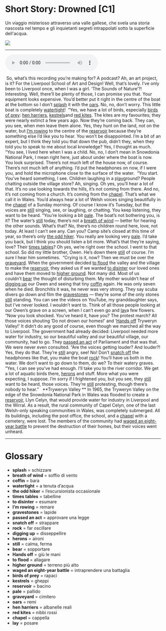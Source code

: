 # Short Story: Drowned   [C1]

Un viaggio misterioso attraverso una valle gallese, che svela una storia nascosta nel tempo e gli inquietanti segreti intrappolati sotto la superficie dell'acqua.

![](Short%20Story%20Drowned.jpg)

--------------

<div>
<audio controls autoplay>
    <source src="https:/raw.githubusercontent.com/dartie/speakup/main/2024-04/Short%20Story%20Drowned.mp3" type="audio/mpeg">
</audio>
</div>


 So, what’s this recording you’re making for? A podcast? Ah, an art project, is it? For the Liverpool School of Art and Design! Well, that’s lovely. I’ve only been to Liverpool once, when I was a girl. ‘The Sounds of Nature’?! Interesting. Well, there’ll be plenty of those, I can promise you that. Your equipment looks expensive. You’d better put it right in the centre of the boat at the bottom so I don’t [splash](## "schizzare") it with the [oars](## "remi"). No, no, don’t worry. This little boat is completely [watertight](## "a tenuta d’acqua")! 
“Yes, we have a lot of birds, especially [birds of prey](## "rapaci"): [hen harriers](## "albanelle reali"), [kestrels](## "gheppi")and [red kites](## "nibbi rossi"). The kites are my favourites; they were nearly extinct a few years ago. Now they’re coming back. They can, you see, when men leave them alone. Yes, they hunt on the land, not on the water, but [I’m rowing](## "remare") to the centre of the [reservoir](## "bacino") because they’re something else I’d like you to hear. You won’t be disappointed. I’m a bit of an expert, but I think they told you that down the pub, didn’t they, when they told you to speak to me about local knowledge? Yes, I thought as much.
“You see, I lived here when I was a child. No, no, I don’t mean in Snowdonia National Park, I mean right here, just about under where the boat is now. You look surprised. There’s not much left of the house now, of course. There’s not much left of anything. I’d put the headphones on now, if I were you, and hold the microphone close to the surface of the water. 
“You start. You’ve heard something, I see. Children laughing in a p[lay](## "posare")ground? People chatting outside the village store? Ah, singing. Oh yes, you’ll hear a lot of that. It’s no use looking towards the hills, it’s not coming from there. And no, it’s not coming from a church. It’s coming from the [chapel](## "cappella"). That’s what we call it in Wales. You’d always hear a lot of Welsh voices singing beautifully in the [chapel](## "cappella") of a Sunday morning. Of course I know it’s Tuesday, but the voices are [still](## "calma, ferma") singing, see, or laughing, or chatting. You keep listening, they want to be heard.
“You’re looking a bit [pale](## "pallido"). The boat’s not bothering you, is it? The water’s [still](## "calma, ferma") today, there’s not a [breath of wind](## "soffio di vento") — better for hearing the other sounds. What’s that? No, there’s no children round here, love, not today. At least I can’t see any. Can you? Camp site’s closed at this time of year, so there’s only [the odd hiker](## "l’escursionista occasionale"). You really are looking very [pale](## "pallido"). I’d take you back, but I think you should listen a bit more. What’s that they’re saying, love? Their [times tables](## "tabelline")? Oh yes, we’re right over the school. I went to that school. So did my little brother, Owen. He’s down there [still](## "calma, ferma") of course. I’m sure I hear him sometimes. 
“Crying is it, now? Then we must be over the [graveyard](## "cimitero"). When the government decided [to flood](## "allagare") the valley and the village to make the [reservoir](## "bacino"), they asked us if we wanted [to disinter](## "esumare") our loved ones and have them moved to [higher ground](## "terreno più alto"). Not many did. Most of us couldn’t [bear](## "sopportare") the thought of disturbing them. My mother wouldn’t hear of [digging up](## "disseppellire") our Owen and seeing that tiny [coffin](## "bara") again. He was only seven when he died. Bronchitis it was, he never was very strong. They say scuba divers go down and film the [gravestones](## "lapide") — they’re some of the only stones [still](## "calma, ferma") standing. You can see the videos on YouTube, my granddaughter says, but I’ve never looked. I wouldn’t want to. Think of all those people looking at our Owen’s grave on a screen, when I can’t even go and [lay](## "posare")a few flowers.
“Now you look shocked. You’ve heard it, have you? The protest march? All those voices shouting ‘Do not drown our homes!’ and ‘[Hands off](## "giù le mani") Tryweryn Valley!’ It didn’t do any good of course, even though we marched all the way to Liverpool. The government had already decided: Liverpool needed more water for industry, so our beautiful valley and our beautiful village, our community, had to go. They [passed an act](## "approvare una legge") of Parliament and that was that. We were never even consulted.
“Are the voices getting louder? And louder?! Yes, they do that. They’re [still](## "calma, ferma") angry, see! No! Don’t [snatch off](## "strappare") the headphones like that, you make the boat [rock](## "far oscillare")! You’ll have us both in the water. We don’t want to go down to them, do we? To their watery graves.
“Yes, I can see you’ve had enough. I’ll take you to the river corridor. We get a lot of aquatic birds there, [herons](## "aironi") and stuff. More what you were expecting, I suppose. I’m sorry if I frightened you, but you see, they [still](## "calma, ferma") want to be heard, those voices. They’re [still](## "calma, ferma") protesting, though there’s nobody to hear.”  
**Tryweryn Valley **
In 1965, the Tryweryn Valley on the edge of the Snowdonia National Park in Wales was flooded to create a [reservoir](## "bacino"), Llyn Celyn, that would provide water for industry in Liverpool and the Wirral. As a result, the rural community of Capel Celyn, one of the last Welsh-only speaking communities in Wales, was completely submerged. All its buildings, including the post office, the school, and a [chapel](## "cappella") with a cemetery, were lost. The members of the community had [waged an eight-year battle](## "intraprendere una battaglia") to prevent the destruction of their homes, but their voices went unheard.
 

--------------

<div style = "display:block; clear:both; page-break-after:always;"></div>

# Glossary
* **splash** = schizzare
* **breath of wind** = soffio di vento
* **coffin** = bara
* **watertight** = a tenuta d’acqua
* **the odd hiker** = l’escursionista occasionale
* **times tables** = tabelline
* **to disinter** = esumare
* **I’m rowing** = remare
* **gravestones** = lapide
* **passed an act** = approvare una legge
* **snatch off** = strappare
* **rock** = far oscillare
* **digging up** = disseppellire
* **herons** = aironi
* **still** = calma, ferma
* **bear** = sopportare
* **Hands off** = giù le mani
* **to flood** = allagare
* **higher ground** = terreno più alto
* **waged an eight-year battle** = intraprendere una battaglia
* **birds of prey** = rapaci
* **kestrels** = gheppi
* **reservoir** = bacino
* **pale** = pallido
* **graveyard** = cimitero
* **oars** = remi
* **hen harriers** = albanelle reali
* **red kites** = nibbi rossi
* **chapel** = cappella
* **lay** = posare

